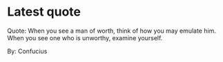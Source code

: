 # Latest quote 

Quote: When you see a man of worth, think of how you may emulate him. When you see one who is unworthy, examine yourself. 

By: Confucius